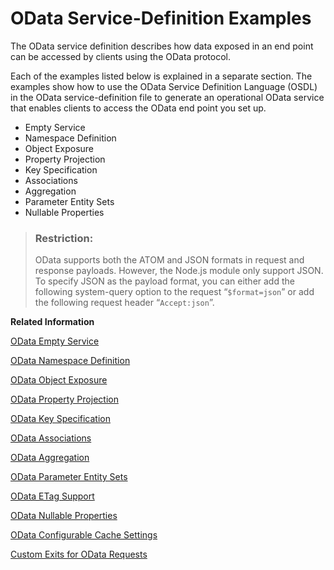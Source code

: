 <!-- loio02e91608eb174dcea6d544aad6ea2e12 -->

# OData Service-Definition Examples

The OData service definition describes how data exposed in an end point can be accessed by clients using the OData protocol.

Each of the examples listed below is explained in a separate section. The examples show how to use the OData Service Definition Language \(OSDL\) in the OData service-definition file to generate an operational OData service that enables clients to access the OData end point you set up.

-   Empty Service
-   Namespace Definition
-   Object Exposure
-   Property Projection
-   Key Specification
-   Associations
-   Aggregation
-   Parameter Entity Sets
-   Nullable Properties

> ### Restriction:  
> OData supports both the ATOM and JSON formats in request and response payloads. However, the Node.js module only support JSON. To specify JSON as the payload format, you can either add the following system-query option to the request “`$format=json`” or add the following request header “`Accept:json`”.

**Related Information**  


[OData Empty Service](odata-empty-service-51d401d.md)

[OData Namespace Definition](odata-namespace-definition-f9f5f22.md)

[OData Object Exposure](odata-object-exposure-d08f928.md)

[OData Property Projection](odata-property-projection-471609f.md)

[OData Key Specification](odata-key-specification-e86a01a.md "The OData specification requires an EntityType to denote a set properties forming a unique key. In HANA only tables may have a unique key, the primary key. For all other (mostly view) objects you need to specify a key for the entity.")

[OData Associations](odata-associations-595f0a1.md)

[OData Aggregation](odata-aggregation-64560b8.md)

[OData Parameter Entity Sets](odata-parameter-entity-sets-2ec9709.md)

[OData ETag Support](odata-etag-support-17b479e.md "This feature allows a service to define the fields that are to be included in the concurrency check.")

[OData Nullable Properties](odata-nullable-properties-79b338c.md "You can create a service to enable nullable properties in OData.")

[OData Configurable Cache Settings](odata-configurable-cache-settings-a5d3bea.md "You can create a service to configure the cache settings for the $metadata request to optimize performance.")

[Custom Exits for OData Requests](custom-exits-for-odata-requests-0373514.md "Define validation checks or modification operations during an XS OData write request.")

